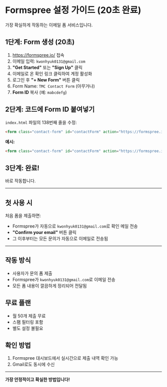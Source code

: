 # Formspree 설정 가이드 (20초 완료)

가장 확실하게 작동하는 이메일 폼 서비스입니다.

## 1단계: Form 생성 (20초)

1. https://formspree.io/ 접속
2. 이메일 입력: `kwonhyuk0131@gmail.com`
3. **"Get Started"** 또는 **"Sign Up"** 클릭
4. 이메일로 온 확인 링크 클릭하여 계정 활성화
5. 로그인 후 **"+ New Form"** 버튼 클릭
6. Form Name: `TMC Contact Form` (아무거나)
7. **Form ID** 복사 (예: `mabcdefg`)

## 2단계: 코드에 Form ID 붙여넣기

`index.html` 파일의 138번째 줄을 수정:

```html
<form class="contact-form" id="contactForm" action="https://formspree.io/f/YOUR_FORM_ID" method="POST">
```

**예시:**
```html
<form class="contact-form" id="contactForm" action="https://formspree.io/f/mabcdefg" method="POST">
```

## 3단계: 완료!

바로 작동합니다.

---

## 첫 사용 시

처음 폼을 제출하면:
- Formspree가 자동으로 `kwonhyuk0131@gmail.com`로 확인 메일 전송
- **"Confirm your email"** 버튼 클릭
- 그 이후부터는 모든 문의가 자동으로 이메일로 전송됨

---

## 작동 방식

- 사용자가 문의 폼 제출
- Formspree가 `kwonhyuk0131@gmail.com`로 이메일 전송
- 모든 폼 내용이 깔끔하게 정리되어 전달됨

## 무료 플랜

- 월 50개 제출 무료
- 스팸 필터링 포함
- 별도 설정 불필요

## 확인 방법

1. Formspree 대시보드에서 실시간으로 제출 내역 확인 가능
2. Gmail로도 동시에 수신

---

**가장 안정적이고 확실한 방법입니다!**
